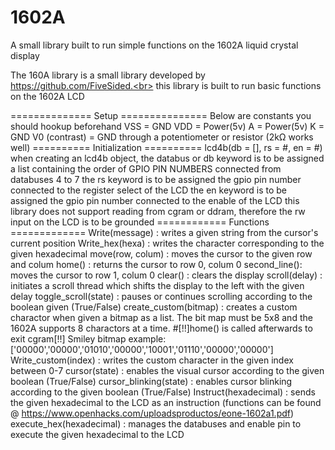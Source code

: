 # 1602A
A small library built to run simple functions on the 1602A liquid crystal display

The 160A library is a small library developed by https://github.com/FiveSided.<br>
this library is built to run basic functions on the 1602A LCD<br>

============== Setup ===============
Below are constants you should hookup beforehand
VSS = GND
VDD = Power(5v)
A = Power(5v)
K = GND
V0 (contrast) = GND through a potentiometer or resistor (2kΩ works well)
========== Initialization ==========
lcd4b(db = [], rs = #, en = #)
when creating an lcd4b object, the databus or db keyword is to be assigned a list containing the order of GPIO PIN NUMBERS connected from databuses 4 to 7
the rs keyword is to be assigned the gpio pin number connected to the register select of the LCD
the en keyword is to be assigned the gpio pin number connected to the enable of the LCD
this library does not support reading from cgram or ddram, therefore the rw input on the LCD is to be grounded
============ Functions =============
Write(message) : writes a given string from the cursor's current position
Write_hex(hexa) : writes the character corresponding to the given hexadecimal
move(row, colum) : moves the cursor to the given row and colum
home() : returns the cursor to row 0, colum 0
second_line(): moves the cursor to row 1, colum 0
clear() : clears the display
scroll(delay) : initiates a scroll thread which shifts the display to the left with the given delay
toggle_scroll(state) : pauses or continues scrolling according to the boolean given (True/False)
create_custom(bitmap) : creates a custom charactor when given a bitmap as a list. The bit map must be 5x8 and the 1602A supports 8 charactors at a time.
                        #[!!]home() is called afterwards to exit cgram[!!] Smiley bitmap example: ['00000','00000','01010','00000','10001','01110','00000','00000']
Write_custom(index) : writes the custom character in the given index between 0-7
cursor(state) : enables the visual cursor according to the given boolean (True/False)
cursor_blinking(state) : enables cursor blinking according to the given boolean (True/False)
Instruct(hexadecimal) : sends the given hexadecimal to the LCD as an instruction (functions can be found @ https://www.openhacks.com/uploadsproductos/eone-1602a1.pdf)
execute_hex(hexadecimal) : manages the databuses and enable pin to execute the given hexadecimal to the LCD

